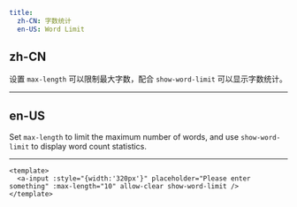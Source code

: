```yaml
title:
  zh-CN: 字数统计
  en-US: Word Limit
```

## zh-CN

设置 `max-length` 可以限制最大字数，配合 `show-word-limit` 可以显示字数统计。

---

## en-US

Set `max-length` to limit the maximum number of words, and use `show-word-limit` to display word count statistics.

---

```vue
<template>
  <a-input :style="{width:'320px'}" placeholder="Please enter something" :max-length="10" allow-clear show-word-limit />
</template>
```
